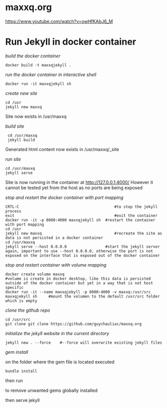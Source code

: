 # maxxq.org

https://www.youtube.com/watch?v=owHfKAbJ6_M

# Run Jekyll in docker container

*build the docker container*

	docker build -t maxxqjekyll .

*run the docker container in interactive shell*

	docker run -it maxxqjekyll sh
	
*create new site*
	
	cd /usr
	jekyll new maxxq 
	
Site now exists in /usr/maxxq


*build site*

	 cd /usr/maxxq
	 jekyll build
	 
Generated html content now exists in /usr/maxxq/_site

*run site*

	cd /usr/maxxq
	jekyll serve
	
Site is now running in the container at http://127.0.0.1:4000/
However it cannot be tested yet from the host as no ports are being exposed

*stop and restart the docker container with port mapping*
	
	CRTL-C 											#to stop the jekyll process
	exit 											#exit the container
	docker run -it -p 8080:4000 maxxqjekyll sh	#restart the container with port mapping
	cd /usr
	jekyll new maxxq 								#recreate the site as data is not persisted in a docker container
	cd /usr/maxxq
	jekyll serve --host 0.0.0.0					#start the jekyll server again, important to use --host 0.0.0.0, otherwise the port is not exposed on the interface that is exposed out of the docker container
	
*stop and restart container with volume mapping*
	
	docker create volume maxxq											#volume is create in docker desktop, like this data is persisted outside of the docker container but yet in a way that is not host specific
	docker run -it --name maxxqjekyll -p 8080:4000 -v maxxq:/usr/src maxxqjekyll sh 	#mount the volumen to the default /usr/src folder which is empty
	
*clone the github repo*

	cd /usr/src
	git clone git clone https://github.com/guychauliac/maxxq.org
	
*initialize the jekyll website in the current directory*
	
	jekyll new . --force    #--force will overwrite existing jekyll files
	
*gem install*

on the folder where the gem file is located executed

	bundle install
	
then run 

	 			
	
to remove unwanted gems globally installed

then serve jekyll 
	




		



